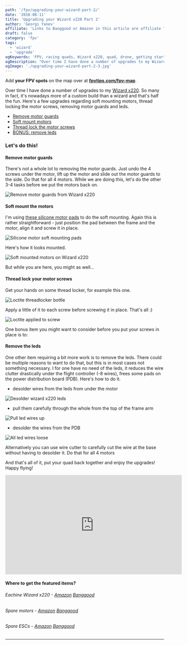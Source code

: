 ```yaml
---
path: '/fpv/upgrading-your-wizard-part-2/'
date: '2018-08-11'
title: 'Upgrading your Wizard x220 Part 2'
author: 'Georgi Yanev'
affiliate: 'Links to Banggood or Amazon in this article are affiliate links and would support the blog if used to make a purchase.'
draft: false
category: 'fpv'
tags:
  - 'wizard'
  - 'upgrade'
ogKeywords: 'FPV, racing quads, Wizard x220, quad, drone, getting started, upgrade wizard, cheap upgrades, soft mount, motor guards, threadlock, thread lock, remove leds'
ogDescription: "Over time I have done a number of upgrades to my Wizard x220. So many in fact, it's nowadays more of a custom build than a wizard and that's half the fun. Here's a few upgrades regarding soft mounting motors, thread locking the motor screws, removing motor guards and leds."
ogImage: './upgrading-your-wizard-part-2-3.jpg'
---
```


<div class="article-update-notification">
  Add <strong>your FPV spots</strong> on the map over at 
  <strong><a href="https://www.fpvtips.com/fpv-map">fpvtips.com/fpv-map</a></strong>.
</div>

Over time I have done a number of upgrades to my [Wizard x220][2]. So many in fact, it's nowadays more of a custom build than a wizard and that's half the fun.
Here's a few upgrades regarding soft mounting motors, thread locking the motor screws, removing motor guards and leds.

- [Remove motor guards](#remove-motor-guards)
- [Soft mount motors](#soft-mount-motors)
- [Thread lock the motor screws](#thread-lock)
- [BONUS: remove leds](#remove-leds)

### Let's do this!

#### <span id="remove-motor-guards" class="offset-top-nav">Remove motor guards</span>

There's not a whole lot to removing the motor guards. Just undo the 4 screws under the motor, lift up the motor and slide out the motor guards to the side. Do that for all 4 motors. While we are doing this, let's do the other 3-4 tasks before we put the motors back on.

![Remove motor guards from Wizard x220](upgrading-your-wizard-part-2-1.jpg)

#### <span id="soft-mount-motors" class="offset-top-nav">Soft mount the motors</span>

I'm using [these silicone motor pads][1] to do the soft mounting. Again this is rather straightforward - just position the pad between the frame and the motor, align it and screw it in place.

![Silicone motor soft mounting pads](upgrading-your-wizard-part-2-2.jpg)

Here's how it looks mounted.

![Soft mounted motors on Wizard x220](upgrading-your-wizard-part-2-3.jpg)

But while you are here, you might as well...

#### <span id="thread-lock" class="offset-top-nav">Thread lock your motor screws</span>

Get your hands on some thread locker, for example this one.

![Loctite threadlocker bottle](upgrading-your-wizard-part-2-4.jpg)

Apply a little of it to each screw before screwing it in place. That's all :)

![Loctite applied to screw](upgrading-your-wizard-part-2-5.jpg)

One bonus item you might want to consider before you put your screws in place is to:

#### <span id="remove-leds" class="offset-top-nav">Remove the leds</span>

One other item requiring a bit more work is to remove the leds. There could be multiple reasons to want to do that, but this is in most cases not something necessary. I for one have no need of the leds, it reduces the wire clutter drastically under the flight controller (-8 wires), frees some pads on the power distribution board (PDB). Here's how to do it.

- desolder wires from the leds from under the motor

![Desolder wizard x220 leds](upgrading-your-wizard-part-2-6.jpg)

- pull them carefully through the whole from the top of the frame arm

![Pull led wires up](upgrading-your-wizard-part-2-7.jpg)

- desolder the wires from the PDB

![All led wires loose](upgrading-your-wizard-part-2-8.jpg)

Alternatively you can use wire cutter to carefully cut the wire at the base without having to desolder it. Do that for all 4 motors

And that's all of it, put your quad back together and enjoy the upgrades! Happy flying!

<div style="text-align: center">
  <iframe width="560" height="315" src="https://www.youtube.com/embed/wZchH_Ccly8?rel=0" frameBorder="0" allowFullScreen title="upgraded eachine wizard x220 flight"></iframe>
</div>

#### Where to get the featured items?

###### Eachine Wizard x220 - [Amazon][7] [Banggood][2]

###### Spare motors - [Amazon][5] [Banggood][3]

###### Spare ESCs - [Amazon][6] [Banggood][4]

---

[0]: Linkslist
[1]: http://bit.ly/silicone-motor-pad
[2]: https://bit.ly/eachine-wizardx220
[3]: https://bit.ly/wizard-motors
[4]: https://bit.ly/wizard-esc
[5]: https://www.amazon.com/MN2205-2300KV-Motor-Drone-Racing/dp/B07LG1YYTB/ref=sr_1_fkmrnull_1?keywords=Eachine+2205+MN2205+2300KV+2-4S+Motor&qid=1554498610&s=toys-and-games&sr=1-1-fkmrnull&tag=fpvtips-20
[6]: https://www.amazon.com/BephaMart-Racerstar-Blheli_S-Oneshot42-Multishot/dp/B01MDK7SS2/ref=sr_1_1?keywords=Racerstar+RS20A+V2+New+20A+Blheli_S&qid=1554498654&s=toys-and-games&sr=1-1&tag=fpvtips-20
[7]: https://www.amazon.com/Eachine-wizard-Version-Incredible-Performance/dp/B01N9QHWSG/ref=sr_1_1?crid=CN38N6I67MQ0&keywords=eachine+wizard+x220&qid=1554498691&s=toys-and-games&sprefix=eachine+wizard%2Ctoys-and-games%2C232&sr=1-1&tag=fpvtips-20
